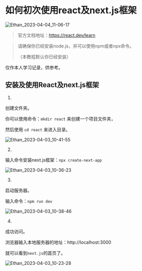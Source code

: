 # 如何初次使用react及next.js框架

![Ethan_2023-04-04_11-06-17](https://pic.shejibiji.com/i/2023/04/04/642b94385ac5f.jpg)

> 官方文档地址：https://react.dev/learn

> 请确保你已经安装node.js，并可以使用npm或者npx命令。
>
>  （本教程默认你已经安装）

仅作本人学习记录，供参考。

## 安装及使用React及next.js框架

1.

创建文件夹。

你可以使用命令：`mkdir react` 来创建一个项目文件夹，

然后使用 `cd react` 来进入目录。

![Ethan_2023-04-03_10-41-55](https://pic.shejibiji.com/i/2023/04/03/642a3cf976803.jpg)

2.

输入命令安装next.js框架：`npx create-next-app`

![Ethan_2023-04-03_10-36-23](https://pic.shejibiji.com/i/2023/04/03/642a3bb75525b.jpg)

3.

启动服务器。

输入命令：`npm run dev`

![Ethan_2023-04-03_10-38-46](https://pic.shejibiji.com/i/2023/04/03/642a3c3c9b552.jpg)

4.

成功访问。

浏览器输入本地服务器的地址：http://localhost:3000

就可以看到`next.js`的首页了。

![Ethan_2023-04-03_10-23-28](https://pic.shejibiji.com/i/2023/04/03/642a38bf36235.jpg)